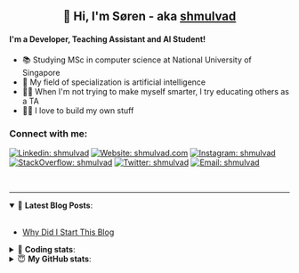 <h2 align="center">
	👋 Hi, I'm Søren - aka <a href="https://shmulvad.com">shmulvad</a>
</h2>

#### I'm a Developer, Teaching Assistant and AI Student!
- 📚 Studying MSc in computer science at National University of Singapore
- 🧠 My field of specialization is artificial intelligence
- 👨‍🏫 When I'm not trying to make myself smarter, I try educating others as a TA
- 👨‍💻 I love to build my own stuff

### Connect with me:

[![Linkedin: shmulvad](https://img.shields.io/badge/shmulvad-blue?style=flat&logo=Linkedin&logoColor=white)][linkedin]
[![Website: shmulvad.com](https://img.shields.io/badge/shmulvad.com-47CCCC?&style=flat&logo=Google-Chrome&logoColor=white)][website]
[![Instagram: shmulvad](https://img.shields.io/badge/-@shmulvad-purple?style=flat&logo=Instagram&logoColor=white)][instagram]
[![StackOverflow: shmulvad](https://img.shields.io/badge/shmulvad-FE7A16?style=flat&logo=stack-overflow&logoColor=white)][stackOverflow]
[![Twitter: shmulvad](https://img.shields.io/badge/@shmulvad-1ca0f1?style=flat&logo=twitter&logoColor=white)][twitter]
[![Email: shmulvad](https://img.shields.io/badge/shmulvad-D14836?style=flat&logo=gmail&logoColor=white)][mail]

<br />

---

<details open>
 <summary>📕 <b>Latest Blog Posts</b>: </summary>

<br>

<!-- BLOG-POST-LIST:START -->
- [Why Did I Start This Blog](https://shmulvad.com/blog/why-did-start-this-blog)
<!-- BLOG-POST-LIST:END -->

</details>

<!-- --- -->

<details>
 <summary>🤖 <b>Coding stats</b>: </summary>

<br>

<!--START_SECTION:waka-->
**I'm a Night 🦉** 

```text
🌞 Morning    75 commits     ████░░░░░░░░░░░░░░░░░░░░░   19.38% 
🌆 Daytime    98 commits     ██████░░░░░░░░░░░░░░░░░░░   25.32% 
🌃 Evening    97 commits     ██████░░░░░░░░░░░░░░░░░░░   25.06% 
🌙 Night      117 commits    ███████░░░░░░░░░░░░░░░░░░   30.23%

```


📊 **This Week I Spent My Time On** 

```text
💬 Programming Languages: 
Python                   2 hrs 42 mins       █████████░░░░░░░░░░░░░░░░   38.58% 
Other                    2 hrs 21 mins       ████████░░░░░░░░░░░░░░░░░   33.62% 
Text                     1 hr 25 mins        █████░░░░░░░░░░░░░░░░░░░░   20.23% 
YAML                     14 mins             ░░░░░░░░░░░░░░░░░░░░░░░░░   3.35% 
JavaScript               8 mins              ░░░░░░░░░░░░░░░░░░░░░░░░░   2.06%

🔥 Editors: 
VS Code                  3 hrs 4 mins        ███████████░░░░░░░░░░░░░░   43.68% 
Zsh                      2 hrs 21 mins       ████████░░░░░░░░░░░░░░░░░   33.56% 
Sublime Text             1 hr 35 mins        █████░░░░░░░░░░░░░░░░░░░░   22.76%

🐱‍💻 Projects: 
Unknown Project          3 hrs 10 mins       ███████████░░░░░░░░░░░░░░   45.16% 
alfred-roman-numerals    1 hr 18 mins        ████░░░░░░░░░░░░░░░░░░░░░   18.51% 
Terminal                 1 hr 1 min          ███░░░░░░░░░░░░░░░░░░░░░░   14.53% 
AdventOfCode             40 mins             ██░░░░░░░░░░░░░░░░░░░░░░░   9.72% 
activesg-autobooker      29 mins             █░░░░░░░░░░░░░░░░░░░░░░░░   7.07%

```


<!--END_SECTION:waka-->

</details>

<!-- --- -->

<details>
 <summary>😇 <b>My GitHub stats</b>: </summary>

<br>

<img align="left" alt="shmulvad's Github Stats" src="https://github-readme-stats.vercel.app/api?username=shmulvad&show_icons=true&hide_border=true" />

</details>



[website]: https://shmulvad.com
[twitter]: https://twitter.com/shmulvad
[linkedin]: https://linkedin.com/in/shmulvad
[instagram]: https://instagram.com/shmulvad
[stackOverflow]: https://stackoverflow.com/users/9248793/shmulvad
[mail]: mailto:shmulvad@gmail.com
[github]: https://github.com/shmulvad
